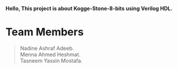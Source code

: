 **Hello, This project is about Kogge-Stone-8-bits using Verilog HDL.**
# Team Members
> Nadine Ashraf Adeeb.                                                                                                                                                     
> Menna Ahmed Heshmat.                                                                                                                                                                              
> Tasneem Yassin Mostafa.
